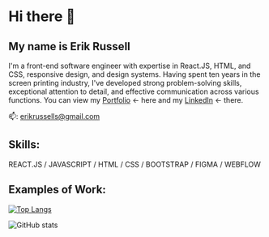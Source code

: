 # Hi there 👋
## My name is Erik Russell

I'm a front-end software engineer with expertise in React.JS, HTML, and CSS, responsive design, and design systems. Having spent ten years in the screen printing industry, I've developed strong problem-solving skills, exceptional attention to detail, and effective communication across various functions. You can view my [Portfolio](https://www.erikmrussell.com) <- here and my [LinkedIn](https://www.linkedin.com/in/erik-russell-software-engineer/) <- there.

📫: erikrussells@gmail.com 

## Skills:

REACT.JS / JAVASCRIPT / HTML / CSS / BOOTSTRAP / FIGMA / WEBFLOW

## Examples of  Work:


[![Top Langs](https://github-readme-stats.vercel.app/api/top-langs/?username=kaltrunner&layout=compact)](https://github.com/anuraghazra/github-readme-stats)

![GitHub stats](https://github-readme-stats.vercel.app/api?username=kaltrunner&show_icons=true)  

